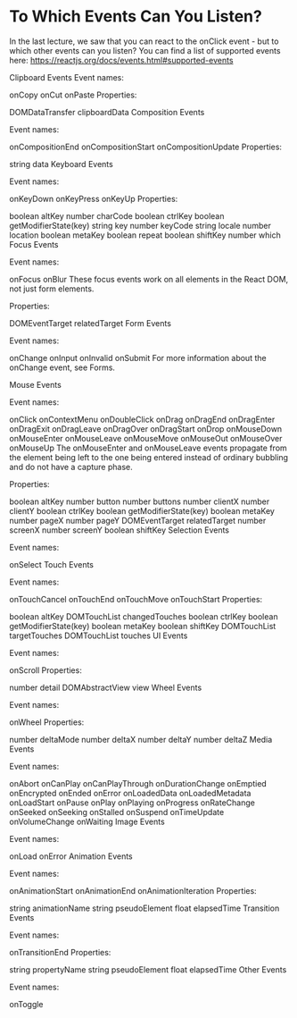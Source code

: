 # To Which Events Can You Listen?
In the last lecture, we saw that you can react to the onClick event - but to which other events can you listen? You can find a list of supported events here: https://reactjs.org/docs/events.html#supported-events

Clipboard Events
Event names:

onCopy onCut onPaste
Properties:

DOMDataTransfer clipboardData
Composition Events

Event names:

onCompositionEnd onCompositionStart onCompositionUpdate
Properties:

string data
Keyboard Events

Event names:

onKeyDown onKeyPress onKeyUp
Properties:

boolean altKey
number charCode
boolean ctrlKey
boolean getModifierState(key)
string key
number keyCode
string locale
number location
boolean metaKey
boolean repeat
boolean shiftKey
number which
Focus Events

Event names:

onFocus onBlur
These focus events work on all elements in the React DOM, not just form elements.

Properties:

DOMEventTarget relatedTarget
Form Events

Event names:

onChange onInput onInvalid onSubmit
For more information about the onChange event, see Forms.

Mouse Events

Event names:

onClick onContextMenu onDoubleClick onDrag onDragEnd onDragEnter onDragExit
onDragLeave onDragOver onDragStart onDrop onMouseDown onMouseEnter onMouseLeave
onMouseMove onMouseOut onMouseOver onMouseUp
The onMouseEnter and onMouseLeave events propagate from the element being left to the one being entered instead of ordinary bubbling and do not have a capture phase.

Properties:

boolean altKey
number button
number buttons
number clientX
number clientY
boolean ctrlKey
boolean getModifierState(key)
boolean metaKey
number pageX
number pageY
DOMEventTarget relatedTarget
number screenX
number screenY
boolean shiftKey
Selection Events

Event names:

onSelect
Touch Events

Event names:

onTouchCancel onTouchEnd onTouchMove onTouchStart
Properties:

boolean altKey
DOMTouchList changedTouches
boolean ctrlKey
boolean getModifierState(key)
boolean metaKey
boolean shiftKey
DOMTouchList targetTouches
DOMTouchList touches
UI Events

Event names:

onScroll
Properties:

number detail
DOMAbstractView view
Wheel Events

Event names:

onWheel
Properties:

number deltaMode
number deltaX
number deltaY
number deltaZ
Media Events

Event names:

onAbort onCanPlay onCanPlayThrough onDurationChange onEmptied onEncrypted
onEnded onError onLoadedData onLoadedMetadata onLoadStart onPause onPlay
onPlaying onProgress onRateChange onSeeked onSeeking onStalled onSuspend
onTimeUpdate onVolumeChange onWaiting
Image Events

Event names:

onLoad onError
Animation Events

Event names:

onAnimationStart onAnimationEnd onAnimationIteration
Properties:

string animationName
string pseudoElement
float elapsedTime
Transition Events

Event names:

onTransitionEnd
Properties:

string propertyName
string pseudoElement
float elapsedTime
Other Events

Event names:

onToggle
